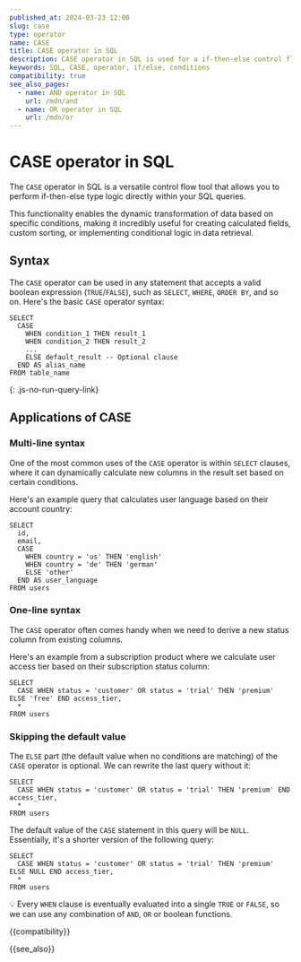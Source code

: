 ```yaml
---
published_at: 2024-03-23 12:00
slug: case
type: operator
name: CASE
title: CASE operator in SQL
description: CASE operator in SQL is used for a if-then-else control flow.
keywords: SQL, CASE, operator, if/else, conditions
compatibility: true
see_also_pages:
  - name: AND operator in SQL
    url: /mdn/and
  - name: OR operator in SQL
    url: /mdn/or
---
```


# CASE operator in SQL

The `CASE` operator in SQL is a versatile control flow tool that allows you to perform if-then-else type logic directly within your SQL queries.

This functionality enables the dynamic transformation of data based on specific conditions, making it incredibly useful for creating calculated fields, custom sorting, or implementing conditional logic in data retrieval.

## Syntax

The `CASE` operator can be used in any statement that accepts a valid boolean expression (`TRUE`/`FALSE`), such as `SELECT`, `WHERE`, `ORDER BY`, and so on. Here's the basic `CASE` operator syntax:

~~~pgsql
SELECT
  CASE
    WHEN condition_1 THEN result_1
    WHEN condition_2 THEN result_2
    ...
    ELSE default_result -- Optional clause
  END AS alias_name
FROM table_name
~~~
{: .js-no-run-query-link}

## Applications of CASE

### Multi-line syntax

One of the most common uses of the `CASE` operator is within `SELECT` clauses, where it can dynamically calculate new columns in the result set based on certain conditions.

Here's an example query that calculates user language based on their account country:

~~~pgsql
SELECT
  id,
  email,
  CASE
    WHEN country = 'us' THEN 'english'
    WHEN country = 'de' THEN 'german'
    ELSE 'other'
  END AS user_language
FROM users
~~~

### One-line syntax

The `CASE` operator often comes handy when we need to derive a new status column from existing columns.

Here's an example from a subscription product where we calculate user access tier based on their subscription status column:

~~~pgsql
SELECT
  CASE WHEN status = 'customer' OR status = 'trial' THEN 'premium' ELSE 'free' END access_tier,
  *
FROM users
~~~

### Skipping the default value

The `ELSE` part (the default value when no conditions are matching) of the `CASE` operator is optional. We can rewrite the last query without it:

~~~pgsql
SELECT
  CASE WHEN status = 'customer' OR status = 'trial' THEN 'premium' END access_tier,
  *
FROM users
~~~

The default value of the `CASE` statement in this query will be `NULL`. Essentially, it's a shorter version of the following query:

~~~pgsql
SELECT
  CASE WHEN status = 'customer' OR status = 'trial' THEN 'premium' ELSE NULL END access_tier,
  *
FROM users
~~~

:bulb: Every `WHEN` clause is eventually evaluated into a single `TRUE` or `FALSE`, so we can use any combination of `AND`, `OR` or boolean functions.

{{compatibility}}

{{see_also}}
